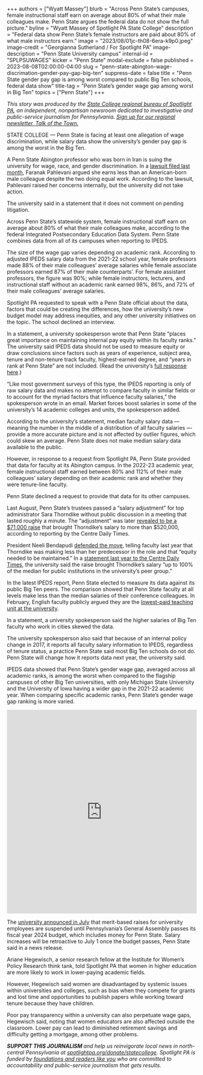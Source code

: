 +++
authors = ["Wyatt Massey"]
blurb = "Across Penn State’s campuses, female instructional staff earn on average about 80% of what their male colleagues make. Penn State argues the federal data do not show the full picture."
byline = "Wyatt Massey of Spotlight PA State College"
description = "Federal data show Penn State’s female instructors are paid about 80% of what male instructors earn."
image = "2023/08/01jc-th08-6era-k9p0.jpeg"
image-credit = "Georgianna Sutherland / For Spotlight PA"
image-description = "Penn State University campus"
internal-id = "SPLPSUWAGES"
kicker = "Penn State"
modal-exclude = false
published = 2023-08-08T02:00:00-04:00
slug = "penn-state-abington-wage-discrimation-gender-pay-gap-big-ten"
suppress-date = false
title = "Penn State gender pay gap is among worst compared to public Big Ten schools, federal data show"
title-tag = "Penn State’s gender wage gap among worst in Big Ten"
topics = ["Penn State"]
+++

<em>This story was produced by the </em><a href="https://www.spotlightpa.org/statecollege"><em>State College regional bureau of Spotlight PA</em></a><em>, an independent, nonpartisan newsroom dedicated to investigative and public-service journalism for Pennsylvania. </em><a href="https://www.spotlightpa.org/newsletters/talkofthetown"><em>Sign up for our regional newsletter, Talk of the Town.</em></a>

STATE COLLEGE — Penn State is facing at least one allegation of wage discrimination, while salary data show the university’s gender pay gap is among the worst in the Big Ten.

A Penn State Abington professor who was born in Iran is suing the university for wage, race, and gender discrimination. In a <a href="https://www.centredaily.com/news/local/education/penn-state/article277460733.html">lawsuit filed last month</a>, Faranak Pahlevani argued she earns less than an American-born male colleague despite the two doing equal work. According to the lawsuit, Pahlevani raised her concerns internally, but the university did not take action.

The university said in a statement that it does not comment on pending litigation.

Across Penn State’s statewide system, female instructional staff earn on average about 80% of what their male colleagues make, according to the federal Integrated Postsecondary Education Data System. Penn State combines data from all of its campuses when reporting to IPEDS.

<script src="https://www.spotlightpa.org/embed.js" async></script><div data-spl-embed-version="1" data-spl-src="https://www.spotlightpa.org/embeds/newsletter/?cta=Sign%20up%20for%20our%20new%20regional%20newsletter%2C%20%3Cb%3ETalk%20of%20the%20Town%3C%2Fb%3E%2C%20and%20get%20all%20the%20news%20and%20notes%20from%20State%20College%20and%20north-central%20PA.&button=Sign%20Up%20Now&preselect=state_college&eyebrow=DON'T%20MISS%20A%20BEAT"></div>

The size of the wage gap varies depending on academic rank. According to adjusted IPEDS salary data from the 2021-22 school year, female professors made 88% of their male colleagues’ average salaries while female associate professors earned 87% of their male counterparts’. For female assistant professors, the figure was 90%; while female instructors, lecturers, and instructional staff without an academic rank earned 98%, 86%, and 72% of their male colleagues’ average salaries.

Spotlight PA requested to speak with a Penn State official about the data, factors that could be creating the differences, how the university’s new budget model may address inequities, and any other university initiatives on the topic. The school declined an interview.

In a statement, a university spokesperson wrote that Penn State “places great importance on maintaining internal pay equity within its faculty ranks.” The university said IPEDS data should not be used to measure equity or draw conclusions since factors such as years of experience, subject area, tenure and non-tenure track faculty, highest-earned degree, and “years in rank at Penn State” are not included. (Read the university’s <a href="https://s3.documentcloud.org/documents/23901895/psu-strat-comm-wage-gap-exchange.pdf">full response here</a>.)

“Like most government surveys of this type, the IPEDS reporting is only of raw salary data and makes no attempt to compare faculty in similar fields or to account for the myriad factors that influence faculty salaries,” the spokesperson wrote in an email. Market forces boost salaries in some of the university’s 14 academic colleges and units, the spokesperson added.

According to the university’s statement, median faculty salary data — meaning the number in the middle of a distribution of all faculty salaries — provide a more accurate picture and is not affected by outlier figures, which could skew an average. Penn State does not make median salary data available to the public.

However, in response to a request from Spotlight PA, Penn State provided that data for faculty at its Abington campus. In the 2022-23 academic year, female instructional staff earned between 80% and 112% of their male colleagues’ salary depending on their academic rank and whether they were tenure-line faculty.

Penn State declined a request to provide that data for its other campuses.

Last August, Penn State’s trustees passed a “salary adjustment” for top administrator Sara Thorndike without public discussion in a meeting that lasted roughly a minute. The “adjustment” was later <a href="https://www.centredaily.com/news/local/education/penn-state/article264138616.html">revealed to be a $71,000 raise</a> that brought Thorndike’s salary to more than $520,000, according to reporting by the Centre Daily Times.

President Neeli Bendapudi <a href="https://www.centredaily.com/news/local/education/penn-state/article265738001.html">defended the move</a>, telling faculty last year that Thorndike was making less than her predecessor in the role and that “equity needed to be maintained.” In a <a href="https://www.centredaily.com/news/local/education/penn-state/article264138616.html">statement last year to the Centre Daily Times</a>, the university said the raise brought Thorndike’s salary “up to 100% of the median for public institutions in the university’s peer group.”

In the latest IPEDS report, Penn State elected to measure its data against its public Big Ten peers. The comparison showed that Penn State faculty at all levels make less than the median salaries of their conference colleagues. In February, English faculty publicly argued they are the <a href="https://www.spotlightpa.org/statecollege/2023/02/penn-state-english-pay-bendapudi-liberal-arts/">lowest-paid teaching unit at the university</a>.

In a statement, a university spokesperson said the higher salaries of Big Ten faculty who work in cities skewed the data.

The university spokesperson also said that because of an internal policy change in 2017, it reports all faculty salary information to IPEDS, regardless of tenure status, a practice Penn State said most Big Ten schools do not do. Penn State will change how it reports data next year, the university said.

IPEDS data showed that Penn State’s gender wage gap, averaged across all academic ranks, is among the worst when compared to the flagship campuses of other Big Ten universities, with only Michigan State University and the University of Iowa having a wider gap in the 2021-22 academic year. When comparing specific academic ranks, Penn State’s gender wage gap ranking is more varied.

<iframe title="Penn State's gender pay gap among the worst in the Big Ten" aria-label="Bar Chart" id="datawrapper-chart-G2bG8" src="https://datawrapper.dwcdn.net/G2bG8/1/" scrolling="no" frameborder="0" style="width: 0; min-width: 100% !important; border: none;" height="539" data-external="1"></iframe><script type="text/javascript">!function(){"use strict";window.addEventListener("message",(function(a){if(void 0!==a.data["datawrapper-height"]){var e=document.querySelectorAll("iframe");for(var t in a.data["datawrapper-height"])for(var r=0;r<e.length;r++)if(e[r].contentWindow===a.source){var i=a.data["datawrapper-height"][t]+"px";e[r].style.height=i}}}))}();
</script>

The <a href="https://www.psu.edu/news/administration/story/employee-salary-increases-compensation-modernization-be-temporarily-delayed/">university announced in July</a> that merit-based raises for university employees are suspended until Pennsylvania’s General Assembly passes its fiscal year 2024 budget, which includes money for Penn State. Salary increases will be retroactive to July 1 once the budget passes, Penn State said in a news release.

Ariane Hegewisch, a senior research fellow at the Institute for Women’s Policy Research think tank, told Spotlight PA that women in higher education are more likely to work in lower-paying academic fields.

<script src="https://www.spotlightpa.org/embed.js" async></script><div data-spl-embed-version="1" data-spl-src="https://www.spotlightpa.org/embeds/donate/"></div>

However, Hegewisch said women are disadvantaged by systemic issues within universities and colleges, such as bias when they compete for grants and lost time and opportunities to publish papers while working toward tenure because they have children.

Poor pay transparency within a university can also perpetuate wage gaps, Hegewisch said, noting that women educators are also affected outside the classroom. Lower pay can lead to diminished retirement savings and difficulty getting a mortgage, among other problems.

<script src="https://www.spotlightpa.org/embed.js" async></script><div data-spl-embed-version="1" data-spl-src="https://www.spotlightpa.org/embeds/tips/?tip_text=Do%20you%20have%20a%20tip%20about%20Penn%20State%3F%20We%20want%20to%20hear%20from%20you."></div>

<strong><em>SUPPORT THIS JOURNALISM </em></strong><em>and help us reinvigorate local news in north-central Pennsylvania at </em><a href="http://spotlightpa.org/donate/statecollege"><em>spotlightpa.org/donate/statecollege</em></a><em>. Spotlight PA is funded by </em><a href="https://www.spotlightpa.org/support"><em>foundations and readers like you</em></a><em> who are committed to accountability and public-service journalism that gets results.</em>

